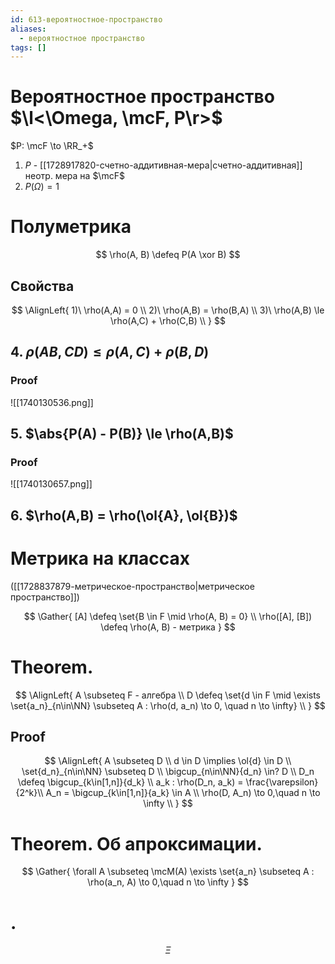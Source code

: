 ```yaml
---
id: 613-вероятностное-пространство
aliases:
  - вероятностное пространство
tags: []
---
```


# Вероятностное пространство $\l<\Omega, \mcF, P\r>$

$P: \mcF \to \RR_+$

1.  $P$ - [[1728917820-счетно-аддитивная-мера|счетно-аддитивная]] неотр. мера на $\mcF$
2.  $P(\Omega) = 1$

# Полуметрика

$$
\rho(A, B) \defeq P(A \xor B)
$$

## Свойства

$$
\AlignLeft{
1)\ \rho(A,A) = 0 \\
2)\ \rho(A,B) = \rho(B,A) \\
3)\ \rho(A,B) \le \rho(A,C) + \rho(C,B) \\
}
$$

## 4. $\rho(AB, CD) \le \rho(A,C) + \rho(B,D)$

### Proof

![[1740130536.png]]

## 5. $\abs{P(A) - P(B)} \le \rho(A,B)$

### Proof

![[1740130657.png]]

## 6. $\rho(A,B) = \rho(\ol{A}, \ol{B})$

# Метрика на классах

([[1728837879-метрическое-пространство|метрическое пространство]])

$$
\Gather{
[A] \defeq \set{B \in F \mid \rho(A, B) = 0} \\
\rho([A], [B]) \defeq \rho(A, B) - метрика
}
$$

# Theorem.
$$
\AlignLeft{
A \subseteq F - алгебра \\
D \defeq \set{d \in F \mid \exists \set{a_n}_{n\in\NN} \subseteq A : 
\rho(d, a_n) \to 0, \quad n \to \infty} \\
}
$$
## Proof
$$
\AlignLeft{
A \subseteq D \\
d \in D \implies \ol{d} \in D \\
\set{d_n}_{n\in\NN} \subseteq D \\
\bigcup_{n\in\NN}{d_n} \in? D \\
D_n \defeq \bigcup_{k\in[1,n]}{d_k} \\
a_k : \rho(D_n, a_k) = \frac{\varepsilon}{2^k}\\
A_n = \bigcup_{k\in[1,n]}{a_k} \in A \\
\rho(D, A_n) \to 0,\quad n \to \infty \\
}
$$

# Theorem. Об апроксимации.
$$
\Gather{
\forall A \subseteq \mcM(A) \exists \set{a_n} \subseteq A : \rho(a_n, A) \to 0,\quad n \to \infty
}
$$

# .
$$
\Xi
$$

